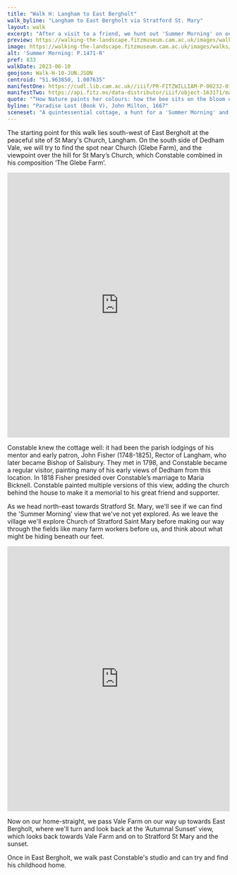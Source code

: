 ```yaml
---
title: "Walk H: Langham to East Bergholt"
walk_byline: "Langham to East Bergholt via Stratford St. Mary"
layout: walk
excerpt: "After a visit to a friend, we hunt out 'Summer Morning' on our way home to East Bergholt."
preview: https://walking-the-landscape.fitzmuseum.cam.ac.uk/images/walks/P_1471_R_CE_crop_preview.jpg
image: https://walking-the-landscape.fitzmuseum.cam.ac.uk/images/walks/P_1471_R_CE_crop.jpg
alt: 'Summer Morning: P.1471-R'
pref: 833
walkDate: 2023-06-10
geojson: Walk-H-10-JUN.JSON
centroid: "51.963850, 1.007635"
manifestOne: https://cudl.lib.cam.ac.uk//iiif/PR-FITZWILLIAM-P-00232-01954-00005-C
manifestTwo: https://api.fitz.ms/data-distributor/iiif/object-163171/manifest 
quote: "“How Nature paints her colours: how the bee sits on the bloom extracting liquid sweets."
byline: "Paradise Lost (Book V), John Milton, 1667"
sceneset: "A quintessential cottage, a hunt for a 'Summer Morning' and on to home."
---
```

The starting point for this walk lies south-west of East Bergholt at the peaceful site of St Mary's Church, Langham. On the south side of Dedham Vale, we will try to find the spot near Church (Glebe Farm), and the viewpoint over the hill for St Mary’s Church, which Constable combined in his composition ‘The Glebe Farm’.

<iframe src="https://fitzmuseum.cam.ac.uk/uv.html#?manifest={{ page.manifestOne }}&c=0&m=0&cv=0&config=&locales=en-GB:English (GB),cy-GB:Cymraeg,fr-FR:Français (FR),pl-PL:Polski,sv-SE:Svenska&r=0" width="100%" height="600" allowfullscreen frameborder="0"></iframe>

Constable knew the cottage well: it had been the parish lodgings of his mentor and early patron, John Fisher (1748-1825), Rector of Langham, who later became Bishop of Salisbury. They met in 1798, and Constable became a regular visitor, painting many of his early views of Dedham from this location. In 1818 Fisher presided over Constable’s marriage to Maria Bicknell. Constable painted multiple versions of this view, adding the church behind the house to make it a memorial to his great friend and supporter. 

As we head north-east towards Stratford St. Mary, we'll see if we can find the 'Summer Morning' view that we've not yet explored. As we leave the village we'll explore Church of Stratford Saint Mary before making our way through the fields like many farm workers before us, and think about what might be hiding beneath our feet. 

<iframe src="https://fitzmuseum.cam.ac.uk/uv.html#?manifest={{ page.manifestTwo }}&c=0&m=0&cv=0&config=&locales=en-GB:English (GB),cy-GB:Cymraeg,fr-FR:Français (FR),pl-PL:Polski,sv-SE:Svenska&r=0" width="100%" height="600" allowfullscreen frameborder="0"></iframe>

Now on our home-straight, we pass Vale Farm on our way up towards East Bergholt, where we'll turn and look back at the ‘Autumnal Sunset’ view, which looks back towards Vale Farm and on to Stratford St Mary and the sunset.

Once in East Bergholt, we walk past Constable's studio and can try and find his childhood home.
